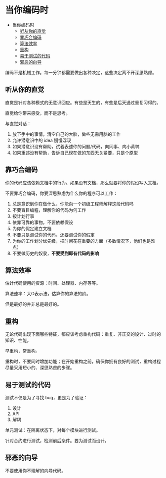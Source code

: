# 当你编码时

- [当你编码时](#当你编码时)
  - [听从你的直觉](#听从你的直觉)
  - [靠巧合编码](#靠巧合编码)
  - [算法效率](#算法效率)
  - [重构](#重构)
  - [易于测试的代码](#易于测试的代码)
  - [邪恶的向导](#邪恶的向导)

编码不是机械工作。每一分钟都需要做出各种决定，这些决定离不开深思熟虑。

## 听从你的直觉

直觉是针对各种模式的无意识回应。有些是天生的，有些是后天通过重复习得的。

直觉给你带来感受，而不是思考。

与直觉对话：

1. 放下手中的事情，清空自己的大脑，做些无需用脑的工作
2. 允许潜意识中的 idea 慢慢浮现
3. 如果潜意识没有帮助，试着表述你的问题/代码，向同事、向小黄鸭
4. 如果重述没有帮助，告诉自己现在做的东西无关紧要，只是个原型

## 靠巧合编码

你的代码应该依赖文档中的行为。如果没有文档，那么就要将你的假设写入文档。

不要靠巧合编码，你要深思熟虑为什么你的程序可以工作：

1. 总是意识到你在做什么，你能向一个初级工程师解释这段代码吗
2. 不要盲目编程，理解你的代码为何工作
3. 按计划行事
4. 依靠可靠的事物，不要依赖假设
5. 为你的假定建立文档
6. 不要只是测试你的代码，还要测试你的假定
7. 为你的工作划分优先级，把时间花在重要的方面（多数情况下，他们也是难点）
8. 不要做历史的奴隶，**不要受到即有代码的影响**

## 算法效率

估计代码使用的资源：时间、处理器、内存等等。

算法速率：大O表示法，估算你的算法的阶。

但是最好的并非总是最好的。

## 重构

无论代码出现下面哪些特征，都应该考虑重构代码：重复、非正交的设计、过时的知识、性能。

早重构，常重构。

重构时，不要同时增加功能；在开始重构之前，确保你拥有良好的测试，重构过程尽量采用短小的、深思熟虑的步骤。

## 易于测试的代码

测试不仅是为了寻找 bug，更是为了验证：

1. 设计
2. API
3. 解耦

单元测试：在隔离状态下，对每个模块进行测试。

针对合约进行测试，检测前后条件。要为测试而设计。

## 邪恶的向导

不要使用你不理解的向导代码。
